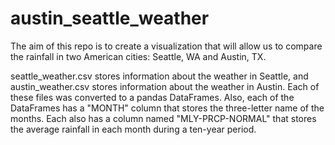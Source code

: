 # austin_seattle_weather
The aim of this repo is to create a visualization that will allow us to compare the rainfall in two American cities: Seattle, WA and Austin, TX.

seattle_weather.csv stores information about the weather in Seattle, and austin_weather.csv stores information about the weather in Austin. Each of these files was converted to a pandas DataFrames. Also, each of the DataFrames has a "MONTH" column that stores the three-letter name of the months. Each also has a column named "MLY-PRCP-NORMAL" that stores the average rainfall in each month during a ten-year period.
